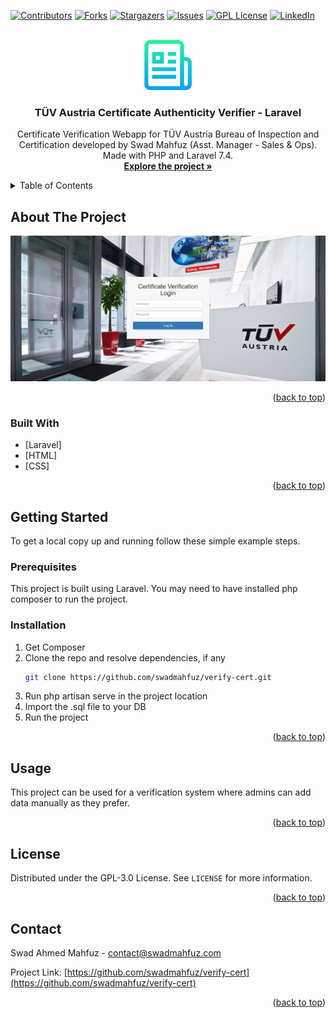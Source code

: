<div id="top"></div>

[![Contributors][contributors-shield]][contributors-url]
[![Forks][forks-shield]][forks-url]
[![Stargazers][stars-shield]][stars-url]
[![Issues][issues-shield]][issues-url]
[![GPL License][license-shield]][license-url]
[![LinkedIn][linkedin-shield]][linkedin-url]



<!-- PROJECT LOGO -->
<br />
<div align="center">
  <a href="https://github.com/swadmahfuz/verify-cert">
    <img src="images/logo.png" alt="Logo" width="80" height="80">
  </a>

<h3 align="center">TÜV Austria Certificate Authenticity Verifier - Laravel</h3>

  <p align="center">
    Certificate Verification Webapp for TÜV Austria Bureau of Inspection and Certification developed by Swad Mahfuz (Asst. Manager - Sales & Ops). Made with PHP and Laravel 7.4.
    <br />
    <a href="https://github.com/swadmahfuz/verify-cert"><strong>Explore the project »</strong></a>
    <br />
  </p>
</div>



<!-- TABLE OF CONTENTS -->
<details>
  <summary>Table of Contents</summary>
  <ol>
    <li>
      <a href="#about-the-project">About The Project</a>
      <ul>
        <li><a href="#built-with">Built With</a></li>
      </ul>
    </li>
    <li>
      <a href="#getting-started">Getting Started</a>
      <ul>
        <li><a href="#prerequisites">Prerequisites</a></li>
        <li><a href="#installation">Installation</a></li>
      </ul>
    </li>
    <li><a href="#usage">Usage</a></li>
    <li><a href="#contributing">Contributing</a></li>
    <li><a href="#license">License</a></li>
    <li><a href="#contact">Contact</a></li>
  </ol>
</details>



<!-- ABOUT THE PROJECT -->
## About The Project

[![Product Name Screen Shot][product-screenshot]](https://github.com/swadmahfuz/verify-cert)

<p align="right">(<a href="#top">back to top</a>)</p>



### Built With

* [Laravel]
* [HTML]
* [CSS]

<p align="right">(<a href="#top">back to top</a>)</p>



<!-- GETTING STARTED -->
## Getting Started

To get a local copy up and running follow these simple example steps.

### Prerequisites

This project is built using Laravel. You may need to have installed php composer to run the project.

### Installation

1. Get Composer
2. Clone the repo and resolve dependencies, if any
   ```sh
   git clone https://github.com/swadmahfuz/verify-cert.git
   ```
3. Run php artisan serve in the project location
4. Import the .sql file to your DB
5. Run the project


<p align="right">(<a href="#top">back to top</a>)</p>



<!-- USAGE EXAMPLES -->
## Usage

This project can be used for a verification system where admins can add data manually as they prefer.

<p align="right">(<a href="#top">back to top</a>)</p>


<!-- LICENSE -->
## License

Distributed under the GPL-3.0 License. See `LICENSE` for more information.

<p align="right">(<a href="#top">back to top</a>)</p>



<!-- CONTACT -->
## Contact

Swad Ahmed Mahfuz - contact@swadmahfuz.com

Project Link: [https://github.com/swadmahfuz/verify-cert](https://github.com/swadmahfuz/verify-cert)

<p align="right">(<a href="#top">back to top</a>)</p>



<!-- MARKDOWN LINKS & IMAGES -->
<!-- https://www.markdownguide.org/basic-syntax/#reference-style-links -->
[contributors-shield]: https://img.shields.io/github/contributors/swadmahfuz/verify-cert.svg?style=for-the-badge
[contributors-url]: https://github.com/swadmahfuz/verify-cert/graphs/contributors
[forks-shield]: https://img.shields.io/github/forks/swadmahfuz/verify-cert.svg?style=for-the-badge
[forks-url]: https://github.com/swadmahfuz/verify-cert/network/members
[stars-shield]: https://img.shields.io/github/stars/swadmahfuz/verify-cert.svg?style=for-the-badge
[stars-url]: https://github.com/swadmahfuz/verify-cert/stargazers
[issues-shield]: https://img.shields.io/github/issues/swadmahfuz/verify-cert.svg?style=for-the-badge
[issues-url]: https://github.com/swadmahfuz/verify-cert/issues
[license-shield]: https://img.shields.io/github/license/swadmahfuz/verify-cert.svg?style=for-the-badge
[license-url]: https://github.com/swadmahfuz/verify-cert/blob/master/LICENSE
[linkedin-shield]: https://img.shields.io/badge/-LinkedIn-black.svg?style=for-the-badge&logo=linkedin&colorB=555
[linkedin-url]: https://linkedin.com/in/swad-mahfuz/
[product-screenshot]: images/screenshot.png
